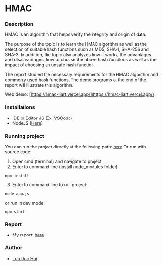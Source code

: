 # HMAC

### Description
HMAC is an algorithm that helps verify the integrity and origin of data. 

The purpose of the topic is to learn the HMAC algorithm as well as the selection of suitable hash functions such as MD5, SHA-1, SHA-256 and SHA-3. In addition, the topic also analyzes how it works, the advantages and disadvantages, how to choose the above hash functions as well as the impact of choosing an unsafe hash function.

The report studied the necessary requirements for the HMAC algorithm and commonly used hash functions. The demo programs at the end of the report will illustrate this algorithm.

Web demo: [https://hmac-liart.vercel.app/](https://hmac-liart.vercel.app/)

### Installations
- IDE or Editor JS (Ex: [VSCode](https://code.visualstudio.com/download))
- NodeJS ([Here](https://nodejs.org/en))

### Running project
You can run the project directly at the following path: [here](https://hmac-liart.vercel.app/)
Or run with source code:
1. Open cmd (terminal) and navigate to project
2. Enter to command line (install node_modules folder):
```
npm install
```
3. Enter to command line to run project: 
```
node app.js
```
or run in dev mode:
```
npm start
```

### Report
- My report: [here](https://drive.google.com/file/d/1xkTU0yFvnOcOldg4nzLRwQJDyvLU_GxX/view?usp=sharing)

### Author
- [Luu Duc Hai](mailto:luuduchai.nt@gmail.com)
